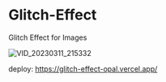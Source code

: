 # Glitch-Effect
Glitch Effect for Images


![VID_20230311_215332](https://user-images.githubusercontent.com/91487119/224520701-622a0bb7-99d7-41d3-a40c-736e0c976198.gif)

deploy: https://glitch-effect-opal.vercel.app/
